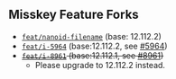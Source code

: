 ## Misskey Feature Forks

* [`feat/nanoid-filename`](https://github.com/outloudvi/misskey/tree/feat/nanoid-filename) (base: 12.112.2)
* [`feat/i-5964`](https://github.com/outloudvi/misskey/tree/feat/i-5964) (base:12.112.2, see [#5964](https://github.com/misskey-dev/misskey/issues/5964))
* ~~[`feat/i-8961`](https://github.com/outloudvi/misskey/tree/feat/i-8961) (base:12.112.1, see [#8961](https://github.com/misskey-dev/misskey/issues/8961))~~
  * Please upgrade to 12.112.2 instead.

